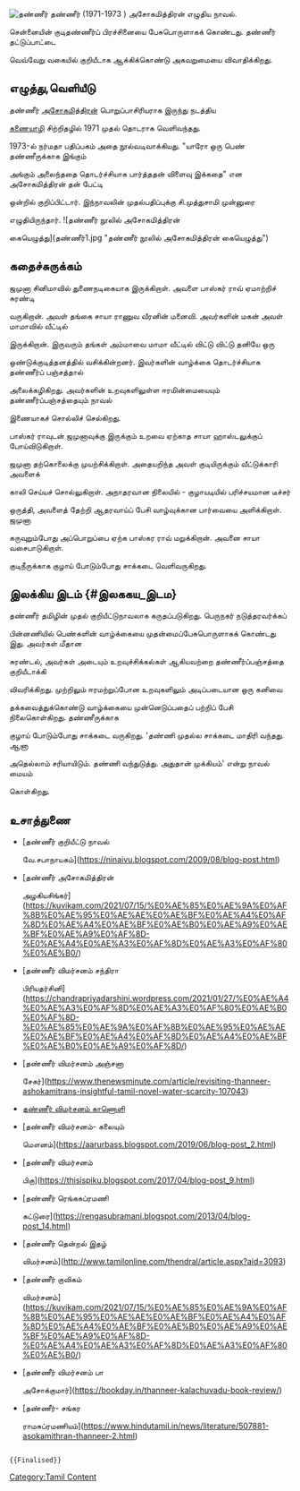 ![தண்ணீர்](தண்ணீர்.jpg "தண்ணீர்") தண்ணீர் (1971-1973 ) அசோகமித்திரன் எழுதிய நாவல்.
சென்னையின் குடிதண்ணீர்ப் பிரச்சினையை பேசுபொருளாகக் கொண்டது. தண்ணீர் தட்டுப்பாட்டை
வெவ்வேறு வகையில் குறியீடாக ஆக்கிக்கொண்டு அகவறுமையை விவாதிக்கிறது.

## எழுத்து,வெளியீடு

தண்ணீர் [அசோகமித்திரன்](அசோகமித்திரன் "wikilink") பொறுப்பாசிரியராக இருந்து நடத்திய
[கணையாழி](கணையாழி "wikilink") சிற்றிதழில் 1971 முதல் தொடராக வெளிவந்தது.
1973-ல் நர்மதா பதிப்பகம் அதை நூல்வடிவாக்கியது. \"யாரோ ஒரு பெண் தண்ணீருக்காக இங்கும்
அங்கும் அலைந்ததை தொடர்ச்சியாக பார்த்ததன் விளைவு இக்கதை\" என அசோகமித்திரன் தன் பேட்டி
ஒன்றில் குறிப்பிட்டார். இந்நாவலின் முதல்பதிப்புக்கு சி.முத்துசாமி முன்னுரை
எழுதியிருந்தார். ![தண்ணீர் நூலில் அசோகமித்திரன்
கையெழுத்து](தண்ணீர்1.jpg "தண்ணீர் நூலில் அசோகமித்திரன் கையெழுத்து")

## கதைச்சுருக்கம்

ஜமுனா சினிமாவில் துணைநடிகையாக இருக்கிறாள். அவளை பாஸ்கர் ராவ் ஏமாற்றிச் சுரண்டி
வருகிறான். அவள் தங்கை சாயா ராணுவ வீரனின் மனைவி. அவர்களின் மகன் அவள் மாமாவில் வீட்டில்
இருக்கிறான். இருவரும் தங்கள் அம்மாவை மாமா வீட்டில் விட்டு விட்டு தனியே ஒரு
ஒண்டுக்குடித்தனத்தில் வசிக்கின்றனர். இவர்களின் வாழ்க்கை தொடர்ச்சியாக தண்ணீர்ப் பஞ்சத்தால்
அலைக்கழிகிறது. அவர்களின் உறவுகளிலுள்ள ஈரமின்மையையும் தண்ணீர்ப்பஞ்சத்தையும் நாவல்
இணையாகச் சொல்லிச் செல்கிறது.

பாஸ்கர் ராவுடன் ஜமுனாவுக்கு இருக்கும் உறவை ஏற்காத சாயா ஹாஸ்டலுக்குப் போய்விடுகிறாள்.
ஜமுனா தற்கொலைக்கு முயற்சிக்கிறாள். அதையறிந்த அவள் குடியிருக்கும் வீட்டுக்காரி அவளைக்
காலி செய்யச் சொல்லுகிறாள். அநாதரவான நிலையில் - குழாயடியில் பரிச்சயமான டீச்சர்
ஒருத்தி, அவளைத் தேற்றி ஆதரவாய்ப் பேசி வாழ்வுக்கான பார்வையை அளிக்கிறாள். ஜமுனா
கருவுறும்போது அப்பொறுப்பை ஏற்க பாஸ்கர ராவ் மறுக்கிறான். அவனை சாயா வசைபாடுகிறாள்.
குடிநீருக்காக குழாய் போடும்போது சாக்கடை வெளிவருகிறது.

## இலக்கிய இடம் {#இலககய_இடம}

தண்ணீர் தமிழின் முதல் குறியீட்டுநாவலாக கருதப்படுகிறது. பெருநகர் நடுத்தரவர்க்கப்
பின்னணியில் பெண்களின் வாழ்க்கையை முதன்மைப்பேசுபொருளாகக் கொண்டது இது. அவர்கள் மீதான
சுரண்டல், அவர்கள் அடையும் உறவுச்சிக்கல்கள் ஆகியவற்றை தண்ணீர்ப்பஞ்சத்தை குறியீடாக்கி
விவரிக்கிறது. முற்றிலும் ஈரமற்றுப்போன உறவுகளிலும் அடிப்படையான ஒரு கனிவை
தக்கவைத்துக்கொண்டு வாழ்க்கையை முன்னெடுப்பதைப் பற்றிப் பேசி நிலைகொள்கிறது. தண்ணீருக்காக
குழாய் போடும்போது சாக்கடை வருகிறது. 'தண்ணி முதல்ல சாக்கடை மாதிரி வந்தது. ஆனா
அதெல்லாம் சரியாயிடும். தண்ணி வந்துடுத்து. அதுதான் முக்கியம்' என்று நாவல் மையம்
கொள்கிறது.

## உசாத்துணை

-   [தண்ணீர் குறியீட்டு நாவல்
    வே.சபாநாயகம்](https://ninaivu.blogspot.com/2009/08/blog-post.html)
-   [தண்ணீர் அசோகமித்திரன்
    அழகியசிங்கர்](https://kuvikam.com/2021/07/15/%E0%AE%85%E0%AE%9A%E0%AF%8B%E0%AE%95%E0%AE%AE%E0%AE%BF%E0%AE%A4%E0%AF%8D%E0%AE%A4%E0%AE%BF%E0%AE%B0%E0%AE%A9%E0%AE%BF%E0%AE%A9%E0%AF%8D-%E0%AE%A4%E0%AE%A3%E0%AF%8D%E0%AE%A3%E0%AF%80%E0%AE%B0/)
-   [தண்ணீர் விமர்சனம் சந்திரா
    பிரியதர்சினி](https://chandrapriyadarshini.wordpress.com/2021/01/27/%E0%AE%A4%E0%AE%A3%E0%AF%8D%E0%AE%A3%E0%AF%80%E0%AE%B0%E0%AF%8D-%E0%AE%85%E0%AE%9A%E0%AF%8B%E0%AE%95%E0%AE%AE%E0%AE%BF%E0%AE%A4%E0%AF%8D%E0%AE%A4%E0%AE%BF%E0%AE%B0%E0%AE%A9%E0%AF%8D/)
-   [தண்ணீர் விமர்சனம் அஞ்சனா
    சேகர்](https://www.thenewsminute.com/article/revisiting-thanneer-ashokamitrans-insightful-tamil-novel-water-scarcity-107043)
-   [தண்ணீர் விமர்சனம் காணொளி](https://youtu.be/wK-PyZcpkZQ)
-   [தண்ணீர் விமர்சனம்- கலையும்
    மௌனம்](https://aarurbass.blogspot.com/2019/06/blog-post_2.html)
-   [தண்ணீர் விமர்சனம்
    பிகு](https://thisispiku.blogspot.com/2017/04/blog-post_9.html)
-   [தண்ணீர் ரெங்கசுப்ரமணி
    கட்டுரை](https://rengasubramani.blogspot.com/2013/04/blog-post_14.html)
-   [தண்ணீர் தென்றல் இதழ்
    விமர்சனம்](http://www.tamilonline.com/thendral/article.aspx?aid=3093)
-   [தண்ணீர் குவிகம்
    விமர்சனம்](https://kuvikam.com/2021/07/15/%E0%AE%85%E0%AE%9A%E0%AF%8B%E0%AE%95%E0%AE%AE%E0%AE%BF%E0%AE%A4%E0%AF%8D%E0%AE%A4%E0%AE%BF%E0%AE%B0%E0%AE%A9%E0%AE%BF%E0%AE%A9%E0%AF%8D-%E0%AE%A4%E0%AE%A3%E0%AF%8D%E0%AE%A3%E0%AF%80%E0%AE%B0/)
-   [தண்ணீர் விமர்சனம் பா
    அசோக்குமார்](https://bookday.in/thanneer-kalachuvadu-book-review/)
-   [தண்ணீர்- சங்கர
    ராமசுப்ரமணியம்](https://www.hindutamil.in/news/literature/507881-asokamithran-thanneer-2.html)

```{=mediawiki}
{{Finalised}}
```
[Category:Tamil Content](Category:Tamil_Content "wikilink")
